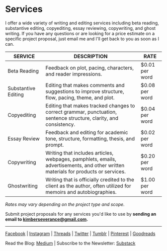 # Services

I offer a wide variety of writing and editing services including beta reading, substantive editing, copyediting, essay reviewing, copywriting, and ghost writing. If you have any questions or are looking for a price estimate on a specific project proposal, just email me and I'll get back to you as soon as I can. 

| **SERVICE**         | **DESCRIPTION**                                                                                                                    | **RATE**       |
| ------------------- | ---------------------------------------------------------------------------------------------------------------------------------- | -------------- |
| Beta Reading        | Feedback on plot, pacing, characters, and reader impressions.                                                                      | $0.01 per word |
| Substantive Editing | Editing that makes comments and suggestions to improve structure, flow, pacing, theme, and plot.                                   | $0.08 per word |
| Copyediting         | Editing that makes tracked changes to correct grammar, punctuation, sentence structure, clarity, and consistency.                  | $0.04 per word |
| Essay Review        | Feedback and editing for academic tone, structure, formatting, thesis, and prompt.                                                 | $0.02 per word |
| Copywriting         | Writing that includes articles, webpages, pamphlets, emails, advertisements, and other written materials for products or services. | $0.20 per word |
| Ghostwriting        | Writing that is officially credited to the client as the author, often utilized for memoirs and autobiographies.                   | $1.00 per word |
*Rates may vary depending on the project type and scope.*

Submit project proposals for any services you'd like to use by **sending an email to kimberseverance@gmail.com.**


***
[Facebook](https://www.facebook.com/bykimberseverance) | [Instagram](https://www.instagram.com/bykimberseverance/) | [Threads](https://www.threads.net/@bykimberseverance) | [Twitter](https://twitter.com/SeveranceKimber) | [Tumblr](https://bykimber.tumblr.com/) | [Pinterest](https://www.pinterest.com/bykimberseverance) | [Goodreads](https://www.goodreads.com/kimberseverance)

Read the Blog: [Medium](http://www.medium.com/@kimberseverance) | Subscribe to the Newsletter: [Substack](https://substack.com/@kimberseverance)